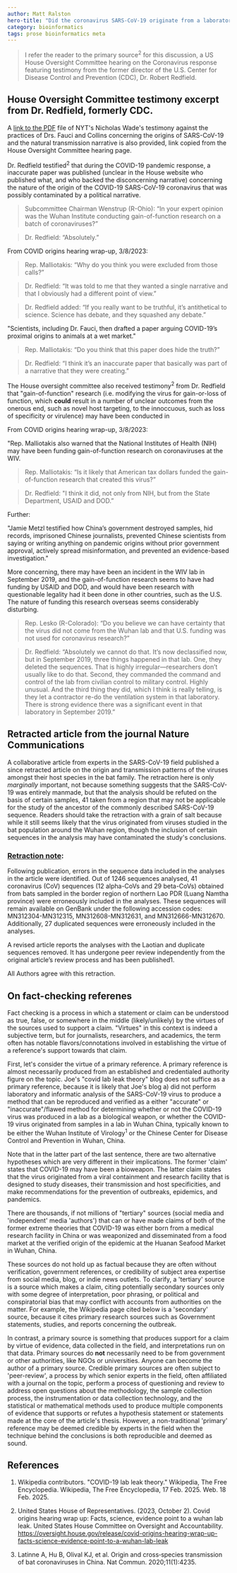 ```yaml
---
author: Matt Ralston
hero-title: "Did the coronavirus SARS-CoV-19 originate from a laboratory in Wuhan?"
category: bioinformatics
tags: prose bioinformatics meta
---
```


> I refer the reader to the primary source<sup>2</sup> for this discussion, a US House Oversight Committee hearing on the Coronavirus response featuring testimony from the former director of the U.S. Center for Disease Control and Prevention (CDC), Dr. Robert Redfield.


## House Oversight Committee testimony excerpt from Dr. Redfield, formerly CDC.

A [link to the PDF](https://oversight.house.gov/wp-content/uploads/2023/03/Wade-Written-Testimony-08Mar23-to-House-Select-Committee30.pdf) file of NYT's Nicholas Wade's testimony against the practices of Drs. Fauci and Collins concerning the origins of SARS-CoV-19 and the natural transmission narrative is also provided, link copied from the House Oversight Committee hearing page.

Dr. Redfield testified<sup>2</sup> that during the COVID-19 pandemic response, a inaccurate paper was published (unclear in the House website who published what, and who backed the disconcerning narrative) concerning the nature of the origin of the COVID-19 SARS-CoV-19 coronavirus that was possibly contaminated by a political narrative.

>Subcommittee Chairman Wenstrup (R-Ohio): “In your expert opinion was the Wuhan Institute conducting gain-of-function research on a batch of coronaviruses?”

>Dr. Redfield: “Absolutely.”

From COVID origins hearing wrap-up, 3/8/2023:

>Rep. Malliotakis: “Why do you think you were excluded from those calls?”

>Dr. Redfield: “It was told to me that they wanted a single narrative and that I obviously had a different point of view.”

>Dr. Redfield added: “If you really want to be truthful, it’s antithetical to science. Science has debate, and they squashed any debate.”

"Scientists, including Dr. Fauci, then drafted a paper arguing COVID-19’s proximal origins to animals at a wet market."

>Rep. Malliotakis: “Do you think that this paper does hide the truth?”

>Dr. Redfield: “I think it’s an inaccurate paper that basically was part of a narrative that they were creating.”

The House oversight committee also received testimony<sup>2</sup> from Dr. Redfield that "gain-of-function" research (i.e. modifying the virus for gain-or-loss of function, which **could** result in a number of unclear outcomes from the onerous end, such as novel host targeting, to the innoccuous, such as loss of specificity or virulence) may have been conducted in 

From COVID origins hearing wrap-up, 3/8/2023:

"Rep. Malliotakis also warned that the National Institutes of Health (NIH) may have been funding gain-of-function research on coronaviruses at the WIV.

>Rep. Malliotakis: “Is it likely that American tax dollars funded the gain-of-function research that created this virus?”

>Dr. Redfield: "I think it did, not only from NIH, but from the State Department, USAID and DOD.”

Further:

"Jamie Metzl testified how China’s government destroyed samples, hid records, imprisoned Chinese journalists, prevented Chinese scientists from saying or writing anything on pandemic origins without prior government approval, actively spread misinformation, and prevented an evidence-based investigation."

More concerning, there may have been an incident in the WIV lab in September 2019, and the gain-of-function research seems to have had funding by USAID and DOD, and would have been research with questionable legality had it been done in other countries, such as the U.S. The nature of funding this research overseas seems considerably disturbing.


>Rep. Lesko (R-Colorado): “Do you believe we can have certainty that the virus did not come from the Wuhan lab and that U.S. funding was not used for coronavirus research?”

>Dr. Redfield: “Absolutely we cannot do that. It’s now declassified now, but in September 2019, three things happened in that lab. One, they deleted the sequences. That is highly irregular—researchers don’t usually like to do that. Second, they commanded the command and control of the lab from civilian control to military control. Highly unusual. And the third thing they did, which I think is really telling, is they let a contractor re-do the ventilation system in that laboratory. There is strong evidence there was a significant event in that laboratory in September 2019.”


## Retracted article from the journal Nature Communications

A collaborative article from experts in the SARS-CoV-19 field published a since retracted article on the origin and transmission patterns of the viruses amongst their host species in the bat family. The retraction here is only *marginally* important, not because something suggests that the SARS-CoV-19 was entirely manmade, but that the analysis should be refuted on the basis of certain samples, 41 taken from a region that may not be applicable for the study of the ancestor of the commonly described SARS-CoV-19 sequence. Readers should take the retraction with a grain of salt because while it still seems likely that the virus originated from viruses studied in the bat population around the Wuhan region, though the inclusion of certain sequences in the analysis may have contaminated the study's conclusions.


### [Retraction note](https://pmc.ncbi.nlm.nih.gov/articles/PMC11659612/):

Following publication, errors in the sequence data included in the analyses in the article were identified. Out of 1246 sequences analysed, 41 coronavirus (CoV) sequences (12 alpha-CoVs and 29 beta-CoVs) obtained from bats sampled in the border region of northern Lao PDR (Luang Namtha province) were erroneously included in the analyses. These sequences will remain available on GenBank under the following accession codes: MN312304-MN312315, MN312608-MN312631, and MN312666-MN312670. Additionally, 27 duplicated sequences were erroneously included in the analyses.

A revised article reports the analyses with the Laotian and duplicate sequences removed. It has undergone peer review independently from the original article’s review process and has been published1.

All Authors agree with this retraction.

## On fact-checking referenes

Fact checking is a process in which a statement or claim can be understood as true, false, or somewhere in the middle (likely/unlikely) by the virtues of the sources used to support a claim. "Virtues" in this context is indeed a subjective term, but for journalists, researchers, and academics, the term often has notable flavors/connotations involved in establishing the virtue of a reference's support towards that claim.

First, let's consider the virtue of a primary reference. A primary reference is almost necessarily produced from an established and credentialed authority figure on the topic. Joe's "covid lab leak theory" blog does not suffice as a primary reference, because it is likely that Joe's blog a) did not perform laboratory and informatic analysis of the SARS-CoV-19 virus to produce a method that can be reproduced and verified as a either "accurate" or "inaccurate"/flawed method for determining whether or not the COVID-19 virus was produced in a lab as a biological weapon, or whether the COVID-19 virus originated from samples in a lab in Wuhan China, typically known to be either the Wuhan Institute of Virology<sup>1</sup> or the Chinese Center for Disease Control and Prevention in Wuhan, China. 

Note that in the latter part of the last sentence, there are two alternative hypotheses which are very different in their implications. The former 'claim' states that COVID-19 may have been a bioweapon. The latter claim states that the virus originated from a viral containment and research facility that is designed to study diseases, their transmission and host specificities, and make recommendations for the prevention of outbreaks, epidemics, and pandemics.

There are thousands, if not millions of "tertiary" sources (social media and 'independent' media 'authors') that can or have made claims of both of the former extreme theories that COVID-19 was either born from a medical research facility in China or was weaponized and disseminated from a food market at the verified origin of the epidemic at the Huanan Seafood Market in Wuhan, China. 

These sources do not hold up as factual because they are often without verification, government references, or credibility of subject area expertise from social media, blog, or indie news outlets. To clarify, a 'tertiary' source is a source which makes a claim, citing potentially secondary sources only with some degree of interpretation, poor phrasing, or political and conspiratorial bias that may conflict with accounts from authorities on the matter. For example, the Wikipedia page cited below is a 'secondary' source, because it cites primary research sources such as Government statements, studies, and reports concerning the outbreak.

In contrast, a primary source is something that produces support for a claim by virtue of evidence, data collected in the field, and interpretations run on that data. Primary sources do **not** necessarily need to be from government or other authorities, like NGOs or universities. Anyone can become the author of a primary source. Credible primary sources are often subject to 'peer-review', a process by which senior experts in the field, often affiliated with a journal on the topic, perform a process of questioning and review to address open questions about the methodology, the sample collection process, the instrumentation or data collection technology, and the statistical or mathematical methods used to produce multiple components of evidence that supports or refutes a hypothesis statement or statements made at the core of the article's thesis. However, a non-traditional 'primary' reference may be deemed credible by experts in the field when the technique behind the conclusions is both reproducible and deemed as sound. 


## References

1. Wikipedia contributors. "COVID-19 lab leak theory." Wikipedia, The Free Encyclopedia. Wikipedia, The Free Encyclopedia, 17 Feb. 2025. Web. 18 Feb. 2025. 

2. United States House of Representatives. (2023, October 2). Covid origins hearing wrap up: Facts, science, evidence point to a wuhan lab leak. United States House Committee on Oversight and Accountability. https://oversight.house.gov/release/covid-origins-hearing-wrap-up-facts-science-evidence-point-to-a-wuhan-lab-leak 

3. Latinne A, Hu B, Olival KJ, et al. Origin and cross‐species transmission of bat coronaviruses in China. Nat Commun. 2020;11(1):4235.

